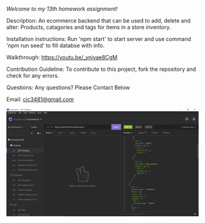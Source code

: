 *Welcome to my 13th homework assignment!*

Description:
An ecommerce backend that can be used to add, delete and alter: Products, catagories and tags for items in a store inventory.

Installation instructions:
Run 'npm start' to start server and use command 'npm run seed' to fill databse with info.

Walkthrough:
https://youtu.be/_vnjvae8CgM

Contribution Guideline:
To contribute to this project, fork the repository and check for any errors.

Questions:
Any questions? Please Contact Below

Email: cjc3481@gmail.com

  ![](/assets/example.png)
 